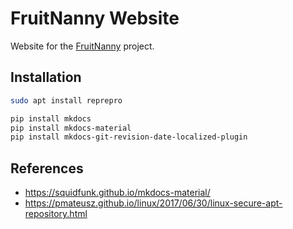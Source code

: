 # FruitNanny Website

Website for the [FruitNanny](https://fruitnanny.github.io/) project.


## Installation

```bash
sudo apt install reprepro
```

```bash
pip install mkdocs
pip install mkdocs-material
pip install mkdocs-git-revision-date-localized-plugin

```


## References

- https://squidfunk.github.io/mkdocs-material/
- https://pmateusz.github.io/linux/2017/06/30/linux-secure-apt-repository.html